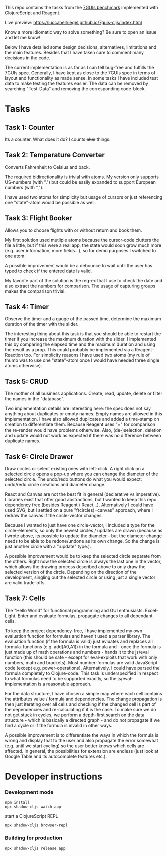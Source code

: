 This repo contains the tasks from the [7GUIs benchmark](https://eugenkiss.github.io/7guis/) implemented with ClojureScript and Reagent.

Live preview: https://luccahellriegel.github.io/7guis-cljs/index.html

Know a more idiomatic way to solve something? Be sure to open an issue and let me know!

Below I have detailed some design decisions, alternatives, limitations and the main features. Besides that I have taken care to comment many decisions in the code.

The current implementation is as far as I can tell bug-free and fulfills the 7GUIs spec.
Generally, I have kept as close to the 7GUIs spec in terms of layout and functionality as made sense.
In some tasks I have included test data to make testing the features easier. The data can be removed by searching "Test-Data" and removing the corresponding code-block.

# Tasks

## Task 1: Counter

Its a counter. What does it do? I counts <s>blue</s> things.

## Task 2: Temperature Converter

Converts Fahrenheit to Celsius and back.

The required bidirectionality is trivial with atoms. My version only supports US-numbers (with ".") but could be easily expanded to support European numbers (with ",").

I have used two atoms for simplicity but usage of cursors or just referencing one "state"-atom would be possible as well.

## Task 3: Flight Booker

Allows you to choose flights with or without return and book them.

My first solution used mutliple atoms because the cursor-code clutters the file a little, but if this were a real app, the state would soon grow much more (e.g. user information, more fields...), so for demo purposes I switched to one atom.

A possible improvement would be a debounce to wait until the user has typed to check if the entered date is valid.

My favorite part of the solution is the reg-ex that I use to check the date and also extract the numbers for comparison. The usage of capturing groups makes the comparison trivial.

## Task 4: Timer

Observe the timer and a gauge of the passed time, determine the maximum duration of the timer with the slider.

The interesting thing about this task is that you should be able to restart the timer if you increase the maximum duration with the slider. I implemented this by comparing the elapsed time and the maximum duration and using the result as a prop. This could probably be implemented via a Reagent-Reaction too. For simplicity reasons I have used two atoms (my rule of thumb was to use one "state"-atom once I would have needed three single atoms otherwise).

## Task 5: CRUD

The mother of all business applications. Create, read, update, delete or filter the names in the "database".

Two implementation details are interesting here: the spec does not say anything about duplicates or empty names. Empty names are allowed in this implementation. I have also allowed duplicates and added a time-stamp on creation to differentiate them. Because Reagent uses "=" for comparison the re-render would have problems otherwise. Also, (de-)selection, deletion and update would not work as expected if there was no difference between duplicate names.

## Task 6: Circle Drawer

Draw circles or select existing ones with left-click. A right click on a selected circle opens a pop-up where you can change the diameter of the selected circle. The undo/redo buttons do what you would expect: undo/redo circle creations and diameter change.

React and Canvas are not the best fit in general (declarative vs imperative). Libraries exist that offer good abstractions, but I wanted to keep this repo dependency free (besides Reagent / React...).
Alternatively I could have used SVG, but I settled on a pure "f(circles)=canvas" approach, where I redraw the canvas if the circle-vector changes.

Because I wanted to just have one circle-vector, I included a type for the circle-elements, so only the newest circles / updates are drawn (because as I wrote above, its possible to update the diameter - but the diameter change needs to be able to be redone/undone as its own change. So the change is just another circle with a ":update" type.).

A possible improvement would be to keep the selected circle separate from the others. Right now the selected circle is always the last one in the vector, which allows the drawing process described above to only draw the selected version of the circle. Depending on the direction of the development, singling out the selected circle or using just a single vector are valid trade-offs.

## Task 7: Cells

The "Hello World" for functional programming and GUI enthusiasts: Excel-Light.
Enter and evaluate formulas, propagate changes to all dependant cells.

To keep the project dependency-free, I have implemented my own evaluation function for formulas and haven't used a parser library. The evaluation function (if the formula is valid) just evluates and replaces all formula-functions (e.g. add(A0,A1)) in the formula and - once the formula is just made up of math operations and numbers - hands it to the js/eval function (this should be safe - except for eval-exploits that work with only numbers, math and brackets). Most number-formulas are valid JavaScript code (except e.g. power-operations). Alternatively, I could have parsed the formula completely to Clojure-code. This task is underspecified in respect to what formulas need to be supported exactly, so the js/eval-implementation is a reasonable approach.

For the data structure, I have chosen a simple map where each cell contains the attributes value / formula and dependencies. The change propagation is then just iterating over all cells and checking if the changed cell is part of the dependencies and re-calculating if it is the case. To make sure we do not get stuck in cycles, we perform a depth-first search on the data structure - which is basically a directed graph - and do not propagate if we find a cycle or if the formula is invalid in other ways.

A possible improvement is to differentiate the ways in which the formula is wrong and display that to the user and also propagate the error somewhat (e.g. until we start cycling) so the user better knows which cells are affected.
In general, the possibilities for extension are endless (just look at Google Table and its autocomplete features etc.).

# Developer instructions

### Development mode

```
npm install
npx shadow-cljs watch app
```

start a ClojureScript REPL

```
npx shadow-cljs browser-repl
```

### Building for production

```
npx shadow-cljs release app
```
